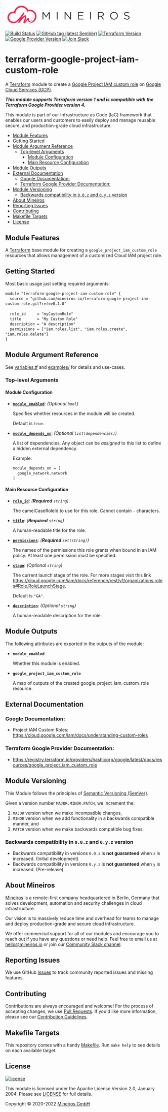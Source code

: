[<img src="https://raw.githubusercontent.com/mineiros-io/brand/3bffd30e8bdbbde32c143e2650b2faa55f1df3ea/mineiros-primary-logo.svg" width="400"/>](https://mineiros.io/?ref=terraform-google-project-iam-custom-role)

[![Build Status](https://github.com/mineiros-io/terraform-google-project-iam-custom-role/workflows/Tests/badge.svg)](https://github.com/mineiros-io/terraform-google-project-iam-custom-role/actions)
[![GitHub tag (latest SemVer)](https://img.shields.io/github/v/tag/mineiros-io/terraform-google-project-iam-custom-role.svg?label=latest&sort=semver)](https://github.com/mineiros-io/terraform-google-project-iam-custom-role/releases)
[![Terraform Version](https://img.shields.io/badge/Terraform-1.x-623CE4.svg?logo=terraform)](https://github.com/hashicorp/terraform/releases)
[![Google Provider Version](https://img.shields.io/badge/google-4-1A73E8.svg?logo=terraform)](https://github.com/terraform-providers/terraform-provider-google/releases)
[![Join Slack](https://img.shields.io/badge/slack-@mineiros--community-f32752.svg?logo=slack)](https://mineiros.io/slack)

# terraform-google-project-iam-custom-role

A [Terraform](https://www.terraform.io) module to create a [Google Project IAM custom role](https://cloud.google.com/iam/docs/understanding-custom-roles) on [Google Cloud Services (GCP)](https://cloud.google.com/).

**_This module supports Terraform version 1
and is compatible with the Terraform Google Provider version 4._**

This module is part of our Infrastructure as Code (IaC) framework
that enables our users and customers to easily deploy and manage reusable
secure, and production-grade cloud infrastructure.


- [Module Features](#module-features)
- [Getting Started](#getting-started)
- [Module Argument Reference](#module-argument-reference)
  - [Top-level Arguments](#top-level-arguments)
    - [Module Configuration](#module-configuration)
    - [Main Resource Configuration](#main-resource-configuration)
- [Module Outputs](#module-outputs)
- [External Documentation](#external-documentation)
  - [Google Documentation:](#google-documentation)
  - [Terraform Google Provider Documentation:](#terraform-google-provider-documentation)
- [Module Versioning](#module-versioning)
  - [Backwards compatibility in `0.0.z` and `0.y.z` version](#backwards-compatibility-in-00z-and-0yz-version)
- [About Mineiros](#about-mineiros)
- [Reporting Issues](#reporting-issues)
- [Contributing](#contributing)
- [Makefile Targets](#makefile-targets)
- [License](#license)

## Module Features

A [Terraform] base module for creating a `google_project_iam_custom_role` resources that allows management of a customized Cloud IAM project role.

## Getting Started

Most basic usage just setting required arguments:

```hcl
module "terraform-google-project-iam-custom-role" {
  source = "github.com/mineiros-io/terraform-google-project-iam-custom-role.git?ref=v0.1.0"

  role_id     = "myCustomRole"
  title       = "My Custom Role"
  description = "A description"
  permissions = ["iam.roles.list", "iam.roles.create", "iam.roles.delete"]
}
```

## Module Argument Reference

See [variables.tf] and [examples/] for details and use-cases.

### Top-level Arguments

#### Module Configuration

- [**`module_enabled`**](#var-module_enabled): *(Optional `bool`)*<a name="var-module_enabled"></a>

  Specifies whether resources in the module will be created.

  Default is `true`.

- [**`module_depends_on`**](#var-module_depends_on): *(Optional `list(dependencies)`)*<a name="var-module_depends_on"></a>

  A list of dependencies. Any object can be _assigned_ to this list to define a hidden external dependency.

  Example:

  ```hcl
  module_depends_on = [
    google_network.network
  ]
  ```

#### Main Resource Configuration

- [**`role_id`**](#var-role_id): *(**Required** `string`)*<a name="var-role_id"></a>

  The camelCaseRoleId to use for this role. Cannot contain `-` characters.

- [**`title`**](#var-title): *(**Required** `string`)*<a name="var-title"></a>

  A human-readable title for the role.

- [**`permissions`**](#var-permissions): *(**Required** `set(string)`)*<a name="var-permissions"></a>

  The names of the permissions this role grants when bound in an IAM policy. At least one permission must be specified.

- [**`stage`**](#var-stage): *(Optional `string`)*<a name="var-stage"></a>

  The current launch stage of the role. For more stages visit this link https://cloud.google.com/iam/docs/reference/rest/v1/organizations.roles#Role.RoleLaunchStage.

  Default is `"GA"`.

- [**`description`**](#var-description): *(Optional `string`)*<a name="var-description"></a>

  A human-readable description for the role.

## Module Outputs

The following attributes are exported in the outputs of the module:

- **`module_enabled`**

  Whether this module is enabled.

- **`google_project_iam_custom_role`**

  A map of outputs of the created google_project_iam_custom_role resource.

## External Documentation

### Google Documentation:

- Project IAM Custom Roles: https://cloud.google.com/iam/docs/understanding-custom-roles

### Terraform Google Provider Documentation:

- https://registry.terraform.io/providers/hashicorp/google/latest/docs/resources/google_project_iam_custom_role

## Module Versioning

This Module follows the principles of [Semantic Versioning (SemVer)].

Given a version number `MAJOR.MINOR.PATCH`, we increment the:

1. `MAJOR` version when we make incompatible changes,
2. `MINOR` version when we add functionality in a backwards compatible manner, and
3. `PATCH` version when we make backwards compatible bug fixes.

### Backwards compatibility in `0.0.z` and `0.y.z` version

- Backwards compatibility in versions `0.0.z` is **not guaranteed** when `z` is increased. (Initial development)
- Backwards compatibility in versions `0.y.z` is **not guaranteed** when `y` is increased. (Pre-release)

## About Mineiros

[Mineiros][homepage] is a remote-first company headquartered in Berlin, Germany
that solves development, automation and security challenges in cloud infrastructure.

Our vision is to massively reduce time and overhead for teams to manage and
deploy production-grade and secure cloud infrastructure.

We offer commercial support for all of our modules and encourage you to reach out
if you have any questions or need help. Feel free to email us at [hello@mineiros.io] or join our
[Community Slack channel][slack].

## Reporting Issues

We use GitHub [Issues] to track community reported issues and missing features.

## Contributing

Contributions are always encouraged and welcome! For the process of accepting changes, we use
[Pull Requests]. If you'd like more information, please see our [Contribution Guidelines].

## Makefile Targets

This repository comes with a handy [Makefile].
Run `make help` to see details on each available target.

## License

[![license][badge-license]][apache20]

This module is licensed under the Apache License Version 2.0, January 2004.
Please see [LICENSE] for full details.

Copyright &copy; 2020-2022 [Mineiros GmbH][homepage]


<!-- References -->

[homepage]: https://mineiros.io/?ref=terraform-google-project-iam
[hello@mineiros.io]: mailto:hello@mineiros.io
[badge-build]: https://github.com/mineiros-io/terraform-google-project-iam-custom-role/workflows/Tests/badge.svg
[badge-semver]: https://img.shields.io/github/v/tag/mineiros-io/terraform-google-project-iam-custom-role.svg?label=latest&sort=semver
[badge-license]: https://img.shields.io/badge/license-Apache%202.0-brightgreen.svg
[badge-terraform]: https://img.shields.io/badge/Terraform-1.x-623CE4.svg?logo=terraform
[badge-slack]: https://img.shields.io/badge/slack-@mineiros--community-f32752.svg?logo=slack
[build-status]: https://github.com/mineiros-io/terraform-google-project-iam-custom-role/actions
[releases-github]: https://github.com/mineiros-io/terraform-google-project-iam-custom-role/releases
[releases-terraform]: https://github.com/hashicorp/terraform/releases
[badge-tf-gcp]: https://img.shields.io/badge/google-3.x-1A73E8.svg?logo=terraform
[releases-google-provider]: https://github.com/terraform-providers/terraform-provider-google/releases
[apache20]: https://opensource.org/licenses/Apache-2.0
[slack]: https://mineiros.io/slack
[terraform]: https://www.terraform.io
[gcp]: https://cloud.google.com/
[semantic versioning (semver)]: https://semver.org/
[variables.tf]: https://github.com/mineiros-io/terraform-google-project-iam-custom-role/blob/main/variables.tf
[examples/]: https://github.com/mineiros-io/terraform-google-project-iam-custom-role/blob/main/examples
[issues]: https://github.com/mineiros-io/terraform-google-project-iam-custom-role/issues
[license]: https://github.com/mineiros-io/terraform-google-project-iam-custom-role/blob/main/LICENSE
[makefile]: https://github.com/mineiros-io/terraform-google-project-iam-custom-role/blob/main/Makefile
[pull requests]: https://github.com/mineiros-io/terraform-google-project-iam-custom-role/pulls
[contribution guidelines]: https://github.com/mineiros-io/terraform-google-project-iam-custom-role/blob/main/CONTRIBUTING.md
